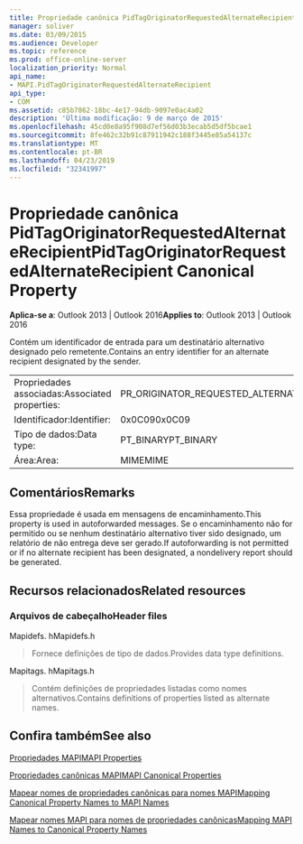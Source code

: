 ```yaml
---
title: Propriedade canônica PidTagOriginatorRequestedAlternateRecipient
manager: soliver
ms.date: 03/09/2015
ms.audience: Developer
ms.topic: reference
ms.prod: office-online-server
localization_priority: Normal
api_name:
- MAPI.PidTagOriginatorRequestedAlternateRecipient
api_type:
- COM
ms.assetid: c85b7862-18bc-4e17-94db-9097e0ac4a02
description: 'Última modificação: 9 de março de 2015'
ms.openlocfilehash: 45cd0e8a95f908d7ef56d03b3ecab5d5df5bcae1
ms.sourcegitcommit: 8fe462c32b91c87911942c188f3445e85a54137c
ms.translationtype: MT
ms.contentlocale: pt-BR
ms.lasthandoff: 04/23/2019
ms.locfileid: "32341997"
---
```

# <a name="pidtagoriginatorrequestedalternaterecipient-canonical-property"></a><span data-ttu-id="26c8e-103">Propriedade canônica PidTagOriginatorRequestedAlternateRecipient</span><span class="sxs-lookup"><span data-stu-id="26c8e-103">PidTagOriginatorRequestedAlternateRecipient Canonical Property</span></span>

  
  
<span data-ttu-id="26c8e-104">**Aplica-se a**: Outlook 2013 | Outlook 2016</span><span class="sxs-lookup"><span data-stu-id="26c8e-104">**Applies to**: Outlook 2013 | Outlook 2016</span></span> 
  
<span data-ttu-id="26c8e-105">Contém um identificador de entrada para um destinatário alternativo designado pelo remetente.</span><span class="sxs-lookup"><span data-stu-id="26c8e-105">Contains an entry identifier for an alternate recipient designated by the sender.</span></span>
  
|||
|:-----|:-----|
|<span data-ttu-id="26c8e-106">Propriedades associadas:</span><span class="sxs-lookup"><span data-stu-id="26c8e-106">Associated properties:</span></span>  <br/> |<span data-ttu-id="26c8e-107">PR_ORIGINATOR_REQUESTED_ALTERNATE_RECIPIENT</span><span class="sxs-lookup"><span data-stu-id="26c8e-107">PR_ORIGINATOR_REQUESTED_ALTERNATE_RECIPIENT</span></span>  <br/> |
|<span data-ttu-id="26c8e-108">Identificador:</span><span class="sxs-lookup"><span data-stu-id="26c8e-108">Identifier:</span></span>  <br/> |<span data-ttu-id="26c8e-109">0x0C09</span><span class="sxs-lookup"><span data-stu-id="26c8e-109">0x0C09</span></span>  <br/> |
|<span data-ttu-id="26c8e-110">Tipo de dados:</span><span class="sxs-lookup"><span data-stu-id="26c8e-110">Data type:</span></span>  <br/> |<span data-ttu-id="26c8e-111">PT_BINARY</span><span class="sxs-lookup"><span data-stu-id="26c8e-111">PT_BINARY</span></span>  <br/> |
|<span data-ttu-id="26c8e-112">Área:</span><span class="sxs-lookup"><span data-stu-id="26c8e-112">Area:</span></span>  <br/> |<span data-ttu-id="26c8e-113">MIME</span><span class="sxs-lookup"><span data-stu-id="26c8e-113">MIME</span></span>  <br/> |
   
## <a name="remarks"></a><span data-ttu-id="26c8e-114">Comentários</span><span class="sxs-lookup"><span data-stu-id="26c8e-114">Remarks</span></span>

<span data-ttu-id="26c8e-115">Essa propriedade é usada em mensagens de encaminhamento.</span><span class="sxs-lookup"><span data-stu-id="26c8e-115">This property is used in autoforwarded messages.</span></span> <span data-ttu-id="26c8e-116">Se o encaminhamento não for permitido ou se nenhum destinatário alternativo tiver sido designado, um relatório de não entrega deve ser gerado.</span><span class="sxs-lookup"><span data-stu-id="26c8e-116">If autoforwarding is not permitted or if no alternate recipient has been designated, a nondelivery report should be generated.</span></span>
  
## <a name="related-resources"></a><span data-ttu-id="26c8e-117">Recursos relacionados</span><span class="sxs-lookup"><span data-stu-id="26c8e-117">Related resources</span></span>

### <a name="header-files"></a><span data-ttu-id="26c8e-118">Arquivos de cabeçalho</span><span class="sxs-lookup"><span data-stu-id="26c8e-118">Header files</span></span>

<span data-ttu-id="26c8e-119">Mapidefs. h</span><span class="sxs-lookup"><span data-stu-id="26c8e-119">Mapidefs.h</span></span>
  
> <span data-ttu-id="26c8e-120">Fornece definições de tipo de dados.</span><span class="sxs-lookup"><span data-stu-id="26c8e-120">Provides data type definitions.</span></span>
    
<span data-ttu-id="26c8e-121">Mapitags. h</span><span class="sxs-lookup"><span data-stu-id="26c8e-121">Mapitags.h</span></span>
  
> <span data-ttu-id="26c8e-122">Contém definições de propriedades listadas como nomes alternativos.</span><span class="sxs-lookup"><span data-stu-id="26c8e-122">Contains definitions of properties listed as alternate names.</span></span>
    
## <a name="see-also"></a><span data-ttu-id="26c8e-123">Confira também</span><span class="sxs-lookup"><span data-stu-id="26c8e-123">See also</span></span>



[<span data-ttu-id="26c8e-124">Propriedades MAPI</span><span class="sxs-lookup"><span data-stu-id="26c8e-124">MAPI Properties</span></span>](mapi-properties.md)
  
[<span data-ttu-id="26c8e-125">Propriedades canônicas MAPI</span><span class="sxs-lookup"><span data-stu-id="26c8e-125">MAPI Canonical Properties</span></span>](mapi-canonical-properties.md)
  
[<span data-ttu-id="26c8e-126">Mapear nomes de propriedades canônicas para nomes MAPI</span><span class="sxs-lookup"><span data-stu-id="26c8e-126">Mapping Canonical Property Names to MAPI Names</span></span>](mapping-canonical-property-names-to-mapi-names.md)
  
[<span data-ttu-id="26c8e-127">Mapear nomes MAPI para nomes de propriedades canônicas</span><span class="sxs-lookup"><span data-stu-id="26c8e-127">Mapping MAPI Names to Canonical Property Names</span></span>](mapping-mapi-names-to-canonical-property-names.md)

